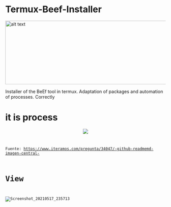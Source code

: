 # Termux-Beef-Installer
<img src="https://www.startpage.com/av/proxy-image?piurl=https%3A%2F%2Fencrypted-tbn0.gstatic.com%2Fimages%3Fq%3Dtbn%3AANd9GcQz1ZMwMz-FY8PT_UZ66VdwPjXvhQPwfI5mbquy1qHOFtIZE9Y%26s&sp=1621344514T0e14ca352cac3dccc54c21358db4ef718795a2f93238d8a3835915ed7638fff1" alt="alt text" width="1000" height="200">

Installer of the BeEf tool in termux.  Adaptation of packages and automation of processes.  Correctly
# it is process
<code><div style="text-align:center"><img src ="https://thehackrspace.com/wp-content/uploads/2019/06/beef-350x350.png" /></div>

Fuente: https://www.iteramos.com/pregunta/34047/-github-readmemd-imagen-central-
# View 
![Screenshot_20210517_235713](https://user-images.githubusercontent.com/77165035/118592500-a3a7d100-b76b-11eb-8d17-16d7956f78aa.jpg)
#
<p align="center"> <img https://thehackrspace.com/wp-content/uploads/2019/06/beef-350x350.png/> </p>

